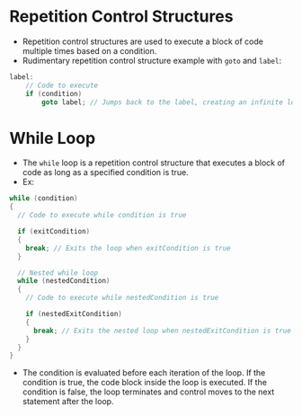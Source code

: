 # Repetition Control Structures

- Repetition control structures are used to execute a block of code multiple times based on a condition.
- Rudimentary repetition control structure example with `goto` and `label`:

```csharp
label:
    // Code to execute
    if (condition)
        goto label; // Jumps back to the label, creating an infinite loop
```

# While Loop

- The `while` loop is a repetition control structure that executes a block of code as long as a specified condition is true.
- Ex:

```csharp
while (condition)
{
  // Code to execute while condition is true

  if (exitCondition)
  {
    break; // Exits the loop when exitCondition is true
  }

  // Nested while loop
  while (nestedCondition)
  {
    // Code to execute while nestedCondition is true

    if (nestedExitCondition)
    {
      break; // Exits the nested loop when nestedExitCondition is true
    }
  }
}
```

- The condition is evaluated before each iteration of the loop. If the condition is true, the code block inside the loop is executed. If the condition is false, the loop terminates and control moves to the next statement after the loop.
